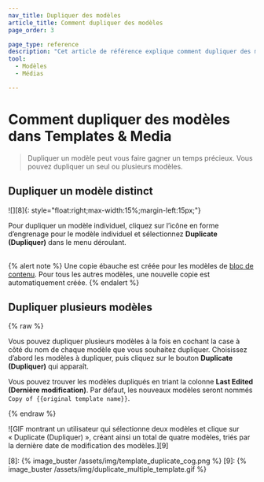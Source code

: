 ```yaml
---
nav_title: Dupliquer des modèles
article_title: Comment dupliquer des modèles
page_order: 3

page_type: reference
description: "Cet article de référence explique comment dupliquer des modèles dans la section Templates & Media (Modèles et médias) du tableau de bord de Braze."
tool:
  - Modèles
  - Médias

---
```


# Comment dupliquer des modèles dans Templates & Media

> Dupliquer un modèle peut vous faire gagner un temps précieux. Vous pouvez dupliquer un seul ou plusieurs modèles.

## Dupliquer un modèle distinct

![][8]{: style="float:right;max-width:15%;margin-left:15px;"}

Pour dupliquer un modèle individuel, cliquez sur l’icône <i class="fas fa-cog"></i> en forme d’engrenage pour le modèle individuel et sélectionnez **Duplicate (Dupliquer)** dans le menu déroulant.
<br><br>

{% alert note %}
Une copie ébauche est créée pour les modèles de [bloc de contenu]({{site.baseurl}}/user_guide/engagement_tools/templates_and_media/content_blocks/). Pour tous les autres modèles, une nouvelle copie est automatiquement créée.
{% endalert %}

## Dupliquer plusieurs modèles

{% raw %}

Vous pouvez dupliquer plusieurs modèles à la fois en cochant la case à côté du nom de chaque modèle que vous souhaitez dupliquer. Choisissez d’abord les modèles à dupliquer, puis cliquez sur le bouton **Duplicate (Dupliquer)** qui apparaît.

Vous pouvez trouver les modèles dupliqués en triant la colonne **Last Edited (Dernière modification)**. Par défaut, les nouveaux modèles seront nommés `Copy of {{original template name}}`.

{% endraw %}

![GIF montrant un utilisateur qui sélectionne deux modèles et clique sur « Duplicate (Dupliquer) », créant ainsi un total de quatre modèles, triés par la dernière date de modification des modèles.][9]


[8]: {% image_buster /assets/img/template_duplicate_cog.png %}
[9]: {% image_buster /assets/img/duplicate_multiple_template.gif %}
